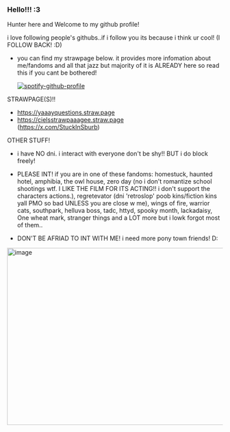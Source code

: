 ### Hello!!! :3
Hunter here and Welcome to my github profile!

i love following people's githubs..if i follow you its because i think ur cool! (I FOLLOW BACK! :D)

- you can find my strawpage below. it provides more infomation about me/fandoms and all that jazz but majority of it is ALREADY here so read this if you cant be bothered!


  [![spotify-github-profile](https://spotify-github-profile.kittinanx.com/api/view?uid=31u3stiobril2k26hbegbae2ej6m&cover_image=true&theme=default&show_offline=false&background_color=121212&interchange=false&profanity=false)](https://github.com/kittinan/spotify-github-profile)

STRAWPAGE(S)!! 
- https://yaaayquestions.straw.page 
- https://cielsstrawpaaagee.straw.page
<br>(https://x.com/StuckInSburb)


OTHER STUFF!
- i have NO dni. i interact with everyone don't be shy!! BUT i do block freely!
- PLEASE INT! if you are in one of these fandoms: homestuck, haunted hotel, amphibia, the owl house, zero day (no i don't romantize school shootings wtf. I LIKE THE FILM FOR ITS ACTING!! i don't support the characters actions.), regretevator (dni 'retroslop' poob kins/fiction kins yall PMO so bad UNLESS you are close w me), wings of fire, warrior cats, southpark, helluva boss, tadc, httyd, spooky month, lackadaisy, One wheat mark, stranger things and a LOT more but i lowk forgot most of them..

- DON'T BE AFRIAD TO INT WITH ME! i need more pony town friends! D:

<img width="736" height="414" alt="image" src="https://github.com/user-attachments/assets/7d0b2b0c-e43b-436b-b6b2-94e2d6103adf" />





